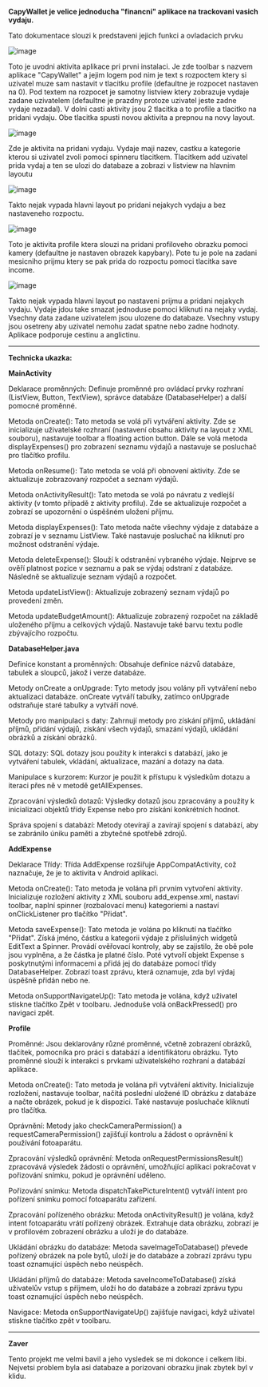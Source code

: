 **CapyWallet je velice jednoducha "financni" aplikace na trackovani vasich vydaju.**

Tato dokumentace slouzi k predstaveni jejich funkci a ovladacich prvku

![image](https://github.com/Dam0k/CapyWallet/assets/77647982/1438783a-78d6-472e-a467-d7b618afba7e)

Toto je uvodni aktivita aplikace pri prvni instalaci. 
Je zde toolbar s nazvem aplikace "CapyWallet" a jejim logem 
pod nim je text s rozpoctem ktery si uzivatel muze sam nastavit v tlacitku profile (defaultne je rozpocet nastaven na 0).
Pod textem na rozpocet je samotny listview ktery zobrazuje vydaje zadane uzivatelem (defaultne je prazdny protoze uzivatel jeste zadne vydaje nezadal).
V dolni casti aktivity jsou 2 tlacitka a to profile a tlacitko na pridani vydaju. Obe tlacitka spusti novou aktivita a prepnou na novy layout.

![image](https://github.com/Dam0k/CapyWallet/assets/77647982/d2f396d8-72e5-489f-8d72-d316270d8082)

Zde je aktivita na pridani vydaju.
Vydaje maji nazev, castku a kategorie kterou si uzivatel zvoli pomoci spinneru tlacitkem.
Tlacitkem add uzivatel prida vydaj a ten se ulozi do databaze a zobrazi v listview na hlavnim layoutu

![image](https://github.com/Dam0k/CapyWallet/assets/77647982/17a7e19b-8c39-4f23-975f-9867bd6dd289)

Takto nejak vypada hlavni layout po pridani nejakych vydaju a bez nastaveneho rozpoctu.

![image](https://github.com/Dam0k/CapyWallet/assets/77647982/86a53fa4-2049-473a-b0a3-c3ab7ca25284)

Toto je aktivita profile ktera slouzi na pridani profiloveho obrazku pomoci kamery (defaultne je nastaven obrazek kapybary).
Pote tu je pole na zadani mesicniho prijmu ktery se pak prida do rozpoctu pomoci tlacitka save income.

![image](https://github.com/Dam0k/CapyWallet/assets/77647982/161c6a89-01aa-4080-b9d8-0b5b4e2377b5)

Takto nejak vypada hlavni layout po nastaveni prijmu a pridani nejakych vydaju.
Vydaje jdou take smazat jednoduse pomoci kliknuti na nejaky vydaj.
Vsechny data zadane uzivatelem jsou ulozene do databaze.
Vsechny vstupy jsou osetreny aby uzivatel nemohu zadat spatne nebo zadne hodnoty.
Aplikace podporuje cestinu a anglictinu.

_________________________________________________________________________________
**Technicka ukazka:**

**MainActivity**

Deklarace proměnných: Definuje proměnné pro ovládací prvky rozhraní (ListView, Button, TextView), správce databáze (DatabaseHelper) a další pomocné proměnné.

Metoda onCreate(): Tato metoda se volá při vytváření aktivity. Zde se inicializuje uživatelské rozhraní (nastavení obsahu aktivity na layout z XML souboru), nastavuje toolbar a floating action button. Dále se volá metoda displayExpenses() pro zobrazení seznamu výdajů a nastavuje se posluchač pro tlačítko profilu.

Metoda onResume(): Tato metoda se volá při obnovení aktivity. Zde se aktualizuje zobrazovaný rozpočet a seznam výdajů.

Metoda onActivityResult(): Tato metoda se volá po návratu z vedlejší aktivity (v tomto případě z aktivity profilu). Zde se aktualizuje rozpočet a zobrazí se upozornění o úspěšném uložení příjmu.

Metoda displayExpenses(): Tato metoda načte všechny výdaje z databáze a zobrazí je v seznamu ListView. Také nastavuje posluchač na kliknutí pro možnost odstranění výdaje.

Metoda deleteExpense(): Slouží k odstranění vybraného výdaje. Nejprve se ověří platnost pozice v seznamu a pak se výdaj odstraní z databáze. Následně se aktualizuje seznam výdajů a rozpočet.

Metoda updateListView(): Aktualizuje zobrazený seznam výdajů po provedení změn.

Metoda updateBudgetAmount(): Aktualizuje zobrazený rozpočet na základě uloženého příjmu a celkových výdajů. Nastavuje také barvu textu podle zbývajícího rozpočtu.

**DatabaseHelper.java**

Definice konstant a proměnných: Obsahuje definice názvů databáze, tabulek a sloupců, jakož i verze databáze.

Metody onCreate a onUpgrade: Tyto metody jsou volány při vytváření nebo aktualizaci databáze. onCreate vytváří tabulky, zatímco onUpgrade odstraňuje staré tabulky a vytváří nové.

Metody pro manipulaci s daty: Zahrnují metody pro získání příjmů, ukládání příjmů, přidání výdajů, získání všech výdajů, smazání výdajů, ukládání obrázků a získání obrázků.

SQL dotazy: SQL dotazy jsou použity k interakci s databází, jako je vytváření tabulek, vkládání, aktualizace, mazání a dotazy na data.

Manipulace s kurzorem: Kurzor je použit k přístupu k výsledkům dotazu a iteraci přes ně v metodě getAllExpenses.

Zpracování výsledků dotazů: Výsledky dotazů jsou zpracovány a použity k inicializaci objektů třídy Expense nebo pro získání konkrétních hodnot.

Správa spojení s databází: Metody otevírají a zavírají spojení s databází, aby se zabránilo úniku paměti a zbytečné spotřebě zdrojů.

**AddExpense**

Deklarace Třídy: Třída AddExpense rozšiřuje AppCompatActivity, což naznačuje, že je to aktivita v Android aplikaci.

Metoda onCreate(): Tato metoda je volána při prvním vytvoření aktivity. Inicializuje rozložení aktivity z XML souboru add_expense.xml, nastaví toolbar, naplní spinner (rozbalovací menu) kategoriemi a nastaví onClickListener pro tlačítko "Přidat".

Metoda saveExpense(): Tato metoda je volána po kliknutí na tlačítko "Přidat". Získá jméno, částku a kategorii výdaje z příslušných widgetů EditText a Spinner. Provádí ověřovací kontroly, aby se zajistilo, že obě pole jsou vyplněna, a že částka je platné číslo. Poté vytvoří objekt Expense s poskytnutými informacemi a přidá jej do databáze pomocí třídy DatabaseHelper. Zobrazí toast zprávu, která oznamuje, zda byl výdaj úspěšně přidán nebo ne.

Metoda onSupportNavigateUp(): Tato metoda je volána, když uživatel stiskne tlačítko Zpět v toolbaru. Jednoduše volá onBackPressed() pro navigaci zpět.

**Profile**

Proměnné: Jsou deklarovány různé proměnné, včetně zobrazení obrázků, tlačítek, pomocníka pro práci s databází a identifikátoru obrázku. Tyto proměnné slouží k interakci s prvkami uživatelského rozhraní a databází aplikace.

Metoda onCreate(): Tato metoda je volána při vytváření aktivity. Inicializuje rozložení, nastavuje toolbar, načítá poslední uložené ID obrázku z databáze a načte obrázek, pokud je k dispozici. Také nastavuje posluchače kliknutí pro tlačítka.

Oprávnění: Metody jako checkCameraPermission() a requestCameraPermission() zajišťují kontrolu a žádost o oprávnění k používání fotoaparátu.

Zpracování výsledků oprávnění: Metoda onRequestPermissionsResult() zpracovává výsledek žádosti o oprávnění, umožňující aplikaci pokračovat v pořizování snímku, pokud je oprávnění uděleno.

Pořizování snímku: Metoda dispatchTakePictureIntent() vytváří intent pro pořízení snímku pomocí fotoaparátu zařízení.

Zpracování pořízeného obrázku: Metoda onActivityResult() je volána, když intent fotoaparátu vrátí pořízený obrázek. Extrahuje data obrázku, zobrazí je v profilovém zobrazení obrázku a uloží je do databáze.

Ukládání obrázku do databáze: Metoda saveImageToDatabase() převede pořízený obrázek na pole bytů, uloží je do databáze a zobrazí zprávu typu toast oznamující úspěch nebo neúspěch.

Ukládání příjmů do databáze: Metoda saveIncomeToDatabase() získá uživatelův vstup s příjmem, uloží ho do databáze a zobrazí zprávu typu toast oznamující úspěch nebo neúspěch.

Navigace: Metoda onSupportNavigateUp() zajišťuje navigaci, když uživatel stiskne tlačítko zpět v toolbaru.

______________________________________________________________________________________________
**Zaver**

Tento projekt me velmi bavil a jeho vysledek se mi dokonce i celkem libi.
Nejvetsi problem byla asi databaze a porizovani obrazku jinak zbytek byl v klidu.



